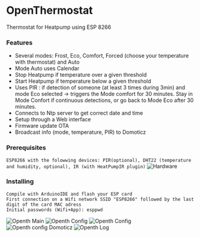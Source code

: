 # OpenThermostat
Thermostat for Heatpump using ESP 8266

### Features
* Several modes: Frost, Eco, Comfort, Forced (choose your temperature with thermostat) and Auto
* Mode Auto uses Calendar
* Stop Heatpump if temperature over a given threshold
* Start Heatpump if temperature below a given threshold
* Uses PIR : if detection of someone (at least 3 times during 3min) and mode Eco selected -> triggers the Mode comfort for 30 minutes. Stay in Mode Confort if continuous detections, or go back to Mode Eco after 30 minutes.
* Connects to Ntp server to get correct date and time
* Setup through a Web interface
* Firmware update OTA
* Broadcast info (mode, temperature, PIR) to Domoticz

### Prerequisites
```ESP8266 with the folowwing devices: PIR(optional), DHT22 (temperature and humidity, optional), IR (with HeatPumpIR plugin)```
![Hardware](https://raw.githubusercontent.com/sasa27/Domoticz-Heatpump-Thermostat/master/hardware.png)

### Installing
```
Compile with ArduinoIDE and flash your ESP card
First connection on a Wifi network SSID "ESP8266" followed by the last digit of the card MAC adress
Initial passwords (Wifi+App): esppwd
```
![Openth Main](https://raw.githubusercontent.com/sasa27/OpenThermostat/master/openth-main.png)
![Openth Config](https://raw.githubusercontent.com/sasa27/OpenThermostat/master/openth-config11.png)
![Openth Config](https://raw.githubusercontent.com/sasa27/OpenThermostat/master/openth-config2.png)
![Openth config Domoticz](https://raw.githubusercontent.com/sasa27/OpenThermostat/master/openth-domoticz.png)
![Openth Log](https://raw.githubusercontent.com/sasa27/OpenThermostat/master/openth-log.png)
